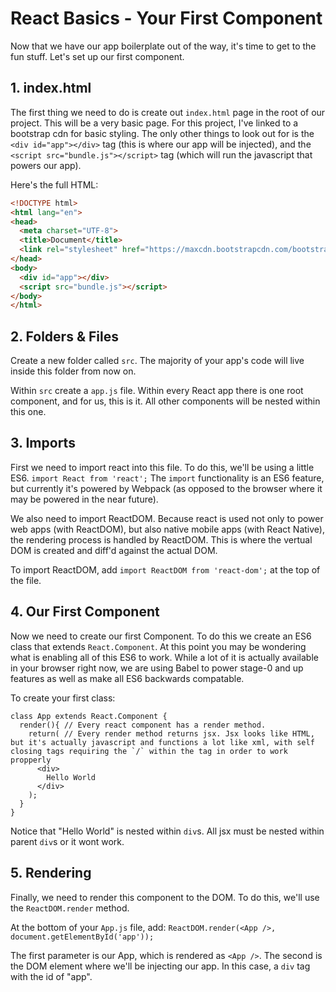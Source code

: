 # React Basics - Your First Component

Now that we have our app boilerplate out of the way, it's time to get to the fun stuff. Let's set up our first component.

## 1. index.html

The first thing we need to do is create out `index.html` page in the root of our project. This will be a very basic page. For this project, I've linked to a bootstrap cdn for basic styling. The only other things to look out for is the `<div id="app"></div>` tag (this is where our app will be injected), and the `<script src="bundle.js"></script>` tag (which will run the javascript that powers our app).

Here's the full HTML:

```html
<!DOCTYPE html>
<html lang="en">
<head>
  <meta charset="UTF-8">
  <title>Document</title>
  <link rel="stylesheet" href="https://maxcdn.bootstrapcdn.com/bootstrap/3.3.6/css/bootstrap.min.css">
</head>
<body>
  <div id="app"></div>
  <script src="bundle.js"></script>
</body>
</html>
```
## 2. Folders & Files

Create a new folder called `src`. The majority of your app's code will live inside this folder from now on.

Within `src` create a `app.js` file. Within every React app there is one root component, and for us, this is it. All other components will be nested within this one.

## 3. Imports

First we need to import react into this file. To do this, we'll be using a little ES6. `import React from 'react';` The `import` functionality is an ES6 feature, but currently it's powered by Webpack (as opposed to the browser where it may be powered in the near future).

We also need to import ReactDOM. Because react is used not only to power web apps (with ReactDOM), but also native mobile apps (with React Native), the rendering process is handled by ReactDOM. This is where the vertual DOM is created and diff'd against the actual DOM.

To import ReactDOM, add `import ReactDOM from 'react-dom';` at the top of the file.

## 4. Our First Component

Now we need to create our first Component. To do this we create an ES6 class that extends `React.Component`. At this point you may be wondering what is enabling all of this ES6 to work. While a lot of it is actually available in your browser right now, we are using Babel to power stage-0 and up features as well as make all ES6 backwards compatable.

To create your first class:

```javascipt
class App extends React.Component {
  render(){ // Every react component has a render method.
    return( // Every render method returns jsx. Jsx looks like HTML, but it's actually javascript and functions a lot like xml, with self closing tags requiring the `/` within the tag in order to work propperly
      <div>
        Hello World
      </div>
    );
  }
}
```

Notice that "Hello World" is nested within `div`s. All jsx must be nested within parent `div`s or it wont work.

## 5. Rendering

Finally, we need to render this component to the DOM. To do this, we'll use the `ReactDOM.render` method.

At the bottom of your `App.js` file, add: `ReactDOM.render(<App />, document.getElementById('app'));`

The first parameter is our App, which is rendered as `<App />`. The second is the DOM element where we'll be injecting our app. In this case, a `div` tag with the id of "app".
